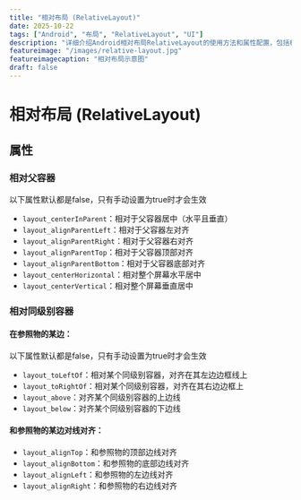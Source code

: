 ```yaml
---
title: "相对布局 (RelativeLayout)"
date: 2025-10-22
tags: ["Android", "布局", "RelativeLayout", "UI"]
description: "详细介绍Android相对布局RelativeLayout的使用方法和属性配置，包括相对定位和布局规则"
featureimage: "/images/relative-layout.jpg"
featureimagecaption: "相对布局示意图"
draft: false
---
```


# 相对布局 (RelativeLayout)

## 属性
### 相对父容器

以下属性默认都是false，只有手动设置为true时才会生效
- `layout_centerInParent`：相对于父容器居中（水平且垂直）
- `layout_alignParentLeft`：相对于父容器左对齐
- `layout_alignParentRight`：相对于父容器右对齐
- `layout_alignParentTop`：相对于父容器顶部对齐
- `layout_alignParentBottom`：相对于父容器底部对齐
- `layout_centerHorizontal`：相对整个屏幕水平居中
- `layout_centerVertical`：相对整个屏幕垂直居中

### 相对同级别容器
#### 在参照物的某边：
以下属性默认都是false，只有手动设置为true时才会生效
- `layout_toLeftOf`：相对某个同级别容器，对齐在其左边边框线上
- `layout_toRightOf`：相对某个同级别容器，对齐在其右边边框上
- `layout_above`：对齐某个同级别容器的上边线
- `layout_below`：对齐某个同级别容器的下边线

#### 和参照物的某边对线对齐：
- `layout_alignTop`：和参照物的顶部边线对齐
- `layout_alignBottom`：和参照物的底部边线对齐
- `layout_alignLeft`：和参照物的左边线对齐
- `layout_alignRight`：和参照物的右边线对齐
